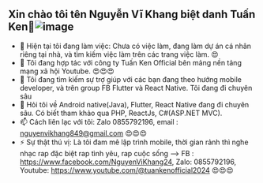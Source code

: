 ## Xin chào  tôi tên Nguyễn Vĩ Khang biệt danh Tuấn Ken👋![image](https://github.com/user-attachments/assets/97e53329-0ad6-4710-8962-efcaa3ba924a)

- 🔭 Hiện tại tôi đang làm việc: Chưa có việc làm, đang làm dự án cá nhân riêng tại nhà, và tìm kiếm việc làm trên các trang việc làm. 😍
- 👯 Tôi đang hợp tác với công ty Tuấn Ken Official bên mảng nền tảng mạng xã hội Youtube. 😍😍😍
- 🤔 Tôi đang tìm kiếm sự trợ giúp với các bạn đang theo hướng mobile developer, và trên group FB Flutter và React Native. Tôi đang đi chuyên sâu
- 💬 Hỏi tôi về Android native(Java), Flutter, React Native đang đi chuyên sâu. Có biết tham khảo qua PHP, ReactJs, C#(ASP.NET MVC). 
- 📫 Cách liên lạc với tôi: Zalo 0855792196, email : nguyenvikhang849@gmail.com 😍😍😍
- ⚡ Sự thật thú vị: Là tôi đam mê lập trình mobile, thời gian rảnh thì nghe nhạc rap đặc biệt rap tình yêu, rap cuộc sống
--> FB : https://www.facebook.com/NguyenViKhang24, Zalo: 0855792196, Youtube: https://www.youtube.com/@tuankenofficial2024 😍😍😍
